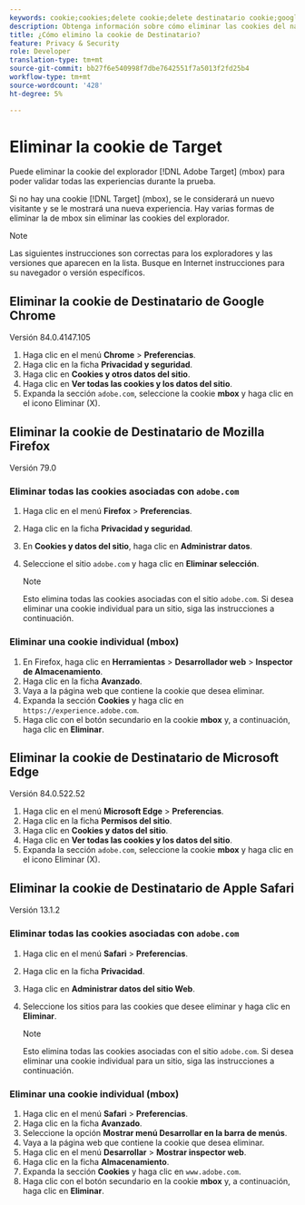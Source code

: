 ```yaml
---
keywords: cookie;cookies;delete cookie;delete destinatario cookie;google chrome;chrome;mozilla firefox;firefox;microsoft edge;safari
description: Obtenga información sobre cómo eliminar las cookies del navegador de Destinatario para poder validar sus experiencias.
title: ¿Cómo elimino la cookie de Destinatario?
feature: Privacy & Security
role: Developer
translation-type: tm+mt
source-git-commit: bb27f6e540998f7dbe7642551f7a5013f2fd25b4
workflow-type: tm+mt
source-wordcount: '428'
ht-degree: 5%

---
```



# Eliminar la cookie de Target

Puede eliminar la cookie del explorador [!DNL Adobe Target] (mbox) para poder validar todas las experiencias durante la prueba.

Si no hay una cookie [!DNL Target] (mbox), se le considerará un nuevo visitante y se le mostrará una nueva experiencia. Hay varias formas de eliminar la de mbox sin eliminar las cookies del explorador.

>[!NOTE]
>
>Las siguientes instrucciones son correctas para los exploradores y las versiones que aparecen en la lista. Busque en Internet instrucciones para su navegador o versión específicos.

## Eliminar la cookie de Destinatario de Google Chrome

Versión 84.0.4147.105

1. Haga clic en el menú **Chrome** > **Preferencias**.
1. Haga clic en la ficha **Privacidad y seguridad**.
1. Haga clic en **Cookies y otros datos del sitio**.
1. Haga clic en **Ver todas las cookies y los datos del sitio**.
1. Expanda la sección `adobe.com`, seleccione la cookie **mbox** y haga clic en el icono Eliminar (X).

## Eliminar la cookie de Destinatario de Mozilla Firefox

Versión 79.0

### Eliminar todas las cookies asociadas con `adobe.com`

1. Haga clic en el menú **Firefox** > **Preferencias**.
1. Haga clic en la ficha **Privacidad y seguridad**.
1. En **Cookies y datos del sitio**, haga clic en **Administrar datos**.
1. Seleccione el sitio `adobe.com` y haga clic en **Eliminar selección**.

   >[!NOTE]
   >
   >Esto elimina todas las cookies asociadas con el sitio `adobe.com`. Si desea eliminar una cookie individual para un sitio, siga las instrucciones a continuación.

### Eliminar una cookie individual (mbox)

1. En Firefox, haga clic en **Herramientas** > **Desarrollador web** > **Inspector de Almacenamiento**.
1. Haga clic en la ficha **Avanzado**.
1. Vaya a la página web que contiene la cookie que desea eliminar.
1. Expanda la sección **Cookies** y haga clic en `https://experience.adobe.com`.
1. Haga clic con el botón secundario en la cookie **mbox** y, a continuación, haga clic en **Eliminar**.

## Eliminar la cookie de Destinatario de Microsoft Edge

Versión 84.0.522.52

1. Haga clic en el menú **Microsoft Edge** > **Preferencias**.
1. Haga clic en la ficha **Permisos del sitio**.
1. Haga clic en **Cookies y datos del sitio**.
1. Haga clic en **Ver todas las cookies y los datos del sitio**.
1. Expanda la sección `adobe.com`, seleccione la cookie **mbox** y haga clic en el icono Eliminar (X).

## Eliminar la cookie de Destinatario de Apple Safari

Versión 13.1.2

### Eliminar todas las cookies asociadas con `adobe.com`

1. Haga clic en el menú **Safari** > **Preferencias**.
1. Haga clic en la ficha **Privacidad**.
1. Haga clic en **Administrar datos del sitio Web**.
1. Seleccione los sitios para las cookies que desee eliminar y haga clic en **Eliminar**.

   >[!NOTE]
   >
   >Esto elimina todas las cookies asociadas con el sitio `adobe.com`. Si desea eliminar una cookie individual para un sitio, siga las instrucciones a continuación.

### Eliminar una cookie individual (mbox)

1. Haga clic en el menú **Safari** > **Preferencias**.
1. Haga clic en la ficha **Avanzado**.
1. Seleccione la opción **Mostrar menú Desarrollar en la barra de menús**.
1. Vaya a la página web que contiene la cookie que desea eliminar.
1. Haga clic en el menú **Desarrollar** > **Mostrar inspector web**.
1. Haga clic en la ficha **Almacenamiento**.
1. Expanda la sección **Cookies** y haga clic en `www.adobe.com`.
1. Haga clic con el botón secundario en la cookie **mbox** y, a continuación, haga clic en **Eliminar**.
